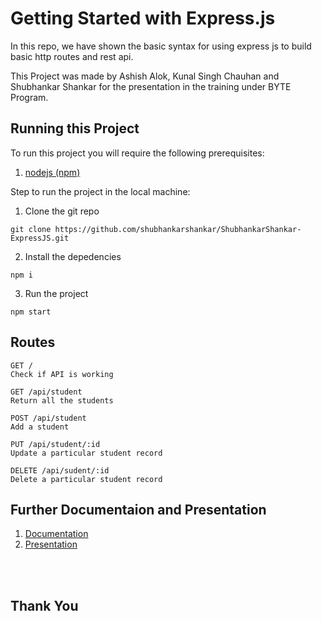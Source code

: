 # Getting Started with Express.js

In this repo, we have shown the basic syntax for using express js to build basic http routes and rest api.

This Project was made by Ashish Alok, Kunal Singh Chauhan and Shubhankar Shankar for the presentation in the training under BYTE Program.

## Running this Project

To run this project you will require the following prerequisites:

1. [nodejs (npm)](https://nodejs.org/en/)

Step to run the project in the local machine:

1. Clone the git repo

```
git clone https://github.com/shubhankarshankar/ShubhankarShankar-ExpressJS.git
```

2. Install the depedencies

```
npm i
```

3. Run the project

```
npm start
```

## Routes

```
GET /
Check if API is working

GET /api/student
Return all the students

POST /api/student
Add a student

PUT /api/student/:id
Update a particular student record

DELETE /api/sudent/:id
Delete a particular student record
```

## Further Documentaion and Presentation

1. [Documentation](ShubhankarShankar_ExpressJS.pdf)
2. [Presentation](ShubhankarShankar_Express.js.pptx)

<br/>
<br/>

## Thank You
